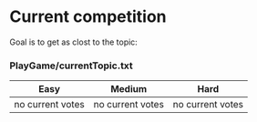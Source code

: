 # Current competition

Goal is to get as clost to the topic: 
### PlayGame/currentTopic.txt

| Easy | Medium | Hard |
| --- | --- | --- |
| no current votes | no current votes | no current votes |
